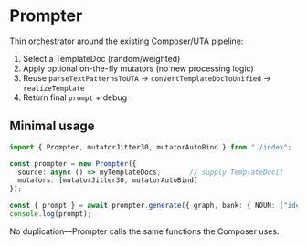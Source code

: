 # Prompter

Thin orchestrator around the existing Composer/UTA pipeline:
1. Select a TemplateDoc (random/weighted)
2. Apply optional on-the-fly mutators (no new processing logic)
3. Reuse `parseTextPatternsToUTA` → `convertTemplateDocToUnified` → `realizeTemplate`
4. Return final `prompt` + debug

## Minimal usage
```ts
import { Prompter, mutatorJitter30, mutatorAutoBind } from "./index";

const prompter = new Prompter({
  source: async () => myTemplateDocs,       // supply TemplateDoc[]
  mutators: [mutatorJitter30, mutatorAutoBind]
});

const { prompt } = await prompter.generate({ graph, bank: { NOUN: ["idea","banana"] } });
console.log(prompt);
```

No duplication—Prompter calls the same functions the Composer uses.
